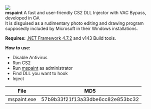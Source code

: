 <img src="https://i.imgur.com/NEp7qDf.gif"><br>
<b>mspaint</b>
A fast and user-friendly CS2 DLL Injector with VAC Bypass, developed in C#.<br>It is disguised as a rudimentary photo editing and drawing program supposedly included by Microsoft in their Windows installations.

<b>Requires:</b> [.NET Framework 4.7.2](https://dotnet.microsoft.com/en-us/download/dotnet-framework/net472 ".NET Framework 4.7.2") and v143 Build tools.

<b>How to use:</b><br>
- Disable Antivirus
- Run CS2
- Run <a href="https://github.com/deathsuu/Paint/releases/tag/1.0.0">mspaint</a> as administrator
- Find DLL you want to hook
- Inject

| File | MD5 |
| --- | --- |
| mspaint.exe | 57b9b33f21f13a33dbe6cc82e853bc32 |
